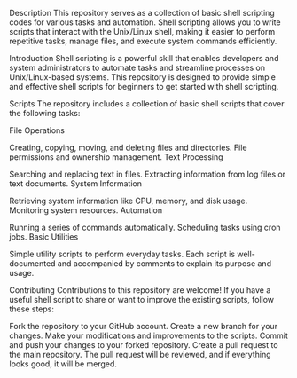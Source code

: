 Description
This repository serves as a collection of basic shell scripting codes for various tasks and automation. Shell scripting allows you to write scripts that interact with the Unix/Linux shell, making it easier to perform repetitive tasks, manage files, and execute system commands efficiently.

Introduction
Shell scripting is a powerful skill that enables developers and system administrators to automate tasks and streamline processes on Unix/Linux-based systems. This repository is designed to provide simple and effective shell scripts for beginners to get started with shell scripting.

Scripts
The repository includes a collection of basic shell scripts that cover the following tasks:

File Operations

Creating, copying, moving, and deleting files and directories.
File permissions and ownership management.
Text Processing

Searching and replacing text in files.
Extracting information from log files or text documents.
System Information

Retrieving system information like CPU, memory, and disk usage.
Monitoring system resources.
Automation

Running a series of commands automatically.
Scheduling tasks using cron jobs.
Basic Utilities

Simple utility scripts to perform everyday tasks.
Each script is well-documented and accompanied by comments to explain its purpose and usage.

Contributing
Contributions to this repository are welcome! If you have a useful shell script to share or want to improve the existing scripts, follow these steps:

Fork the repository to your GitHub account.
Create a new branch for your changes.
Make your modifications and improvements to the scripts.
Commit and push your changes to your forked repository.
Create a pull request to the main repository.
The pull request will be reviewed, and if everything looks good, it will be merged.
